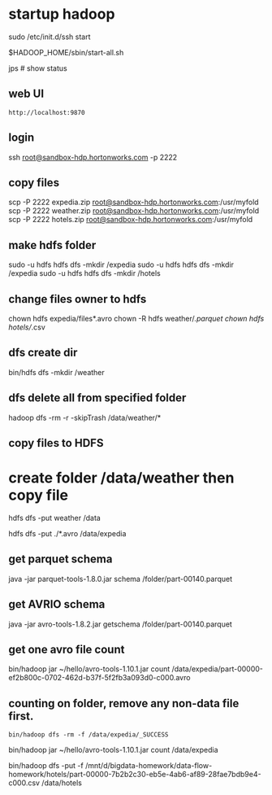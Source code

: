 # startup hadoop

sudo /etc/init.d/ssh start

$HADOOP_HOME/sbin/start-all.sh

jps # show status

## web UI

	http://localhost:9870

## login
ssh root@sandbox-hdp.hortonworks.com -p 2222		  

## copy files		  
scp -P 2222  expedia.zip root@sandbox-hdp.hortonworks.com:/usr/myfold
scp -P 2222  weather.zip root@sandbox-hdp.hortonworks.com:/usr/myfold
scp -P 2222  hotels.zip root@sandbox-hdp.hortonworks.com:/usr/myfold

## make hdfs folder
sudo -u hdfs  hdfs dfs -mkdir /expedia
sudo -u hdfs  hdfs dfs -mkdir /expedia
sudo -u hdfs  hdfs dfs -mkdir /hotels

## change files owner to hdfs

chown    hdfs    expedia/files*.avro
chown -R hdfs    weather/*.parquet
chown    hdfs    hotels/*.csv

## dfs create dir

bin/hdfs dfs -mkdir /weather

## dfs delete all from specified folder

hadoop dfs -rm -r -skipTrash /data/weather/*

## copy files to HDFS 

 # create folder /data/weather then copy file
 hdfs dfs -put weather  /data

 hdfs dfs -put ./*.avro /data/expedia


## get parquet schema

java -jar parquet-tools-1.8.0.jar schema /folder/part-00140.parquet

## get AVRIO schema

java -jar avro-tools-1.8.2.jar getschema  /folder/part-00140.parquet

## get one avro file count

bin/hadoop jar ~/hello/avro-tools-1.10.1.jar count /data/expedia/part-00000-ef2b800c-0702-462d-b37f-5f2fb3a093d0-c000.avro

## counting on folder, remove any non-data file first.

	bin/hadoop dfs -rm -f /data/expedia/_SUCCESS

bin/hadoop jar ~/hello/avro-tools-1.10.1.jar count /data/expedia

bin/hadoop dfs -put -f /mnt/d/bigdata-homework/data-flow-homework/hotels/part-00000-7b2b2c30-eb5e-4ab6-af89-28fae7bdb9e4-c000.csv    /data/hotels

